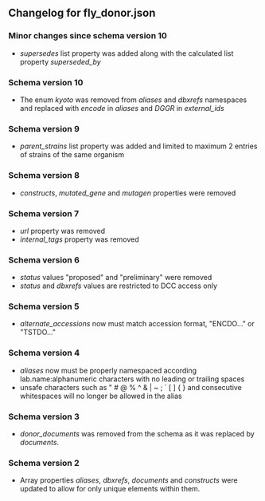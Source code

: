 ## Changelog for fly_donor.json

### Minor changes since schema version 10

* *supersedes* list property was added along with the calculated list property *superseded_by*

### Schema version 10

* The enum *kyoto* was removed from *aliases* and *dbxrefs* namespaces and replaced with *encode* in *aliases* and *DGGR* in *external_ids*

### Schema version 9

* *parent_strains* list property was added and limited to maximum 2 entries of strains of the same organism

### Schema version 8

* *constructs*, *mutated_gene* and *mutagen* properties were removed

### Schema version 7

* *url* property was removed
* *internal_tags* property was removed

### Schema version 6

* *status* values "proposed" and "preliminary" were removed
* *status* and *dbxrefs* values are restricted to DCC access only


### Schema version 5

* *alternate_accessions* now must match accession format, "ENCDO..." or "TSTDO..."

### Schema version 4

* *aliases* now must be properly namespaced according lab.name:alphanumeric characters with no leading or trailing spaces
* unsafe characters such as " # @ % ^ & | ~ ; ` [ ] { } and consecutive whitespaces will no longer be allowed in the alias

### Schema version 3

* *donor_documents* was removed from the schema as it was replaced by *documents*.

### Schema version 2

* Array properties *aliases*, *dbxrefs*, *documents* and *constructs* were updated to allow for only unique elements within them.
